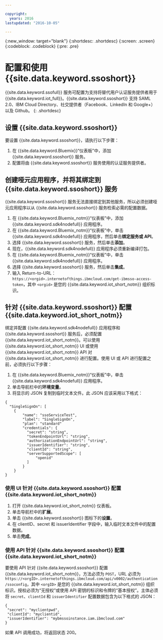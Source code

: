 ```yaml
---

copyright:
  years: 2016
lastupdated: "2016-10-05"

---
```


{:new_window: target="blank"}
{:shortdesc: .shortdesc}
{:screen: .screen}
{:codeblock: .codeblock}
{:pre: .pre}

# 配置和使用 {{site.data.keyword.ssoshort}}

{{site.data.keyword.ssofull}} 服务可配置为支持将替代用户认证服务提供者用于 {{site.data.keyword.iot_full}}。{{site.data.keyword.ssoshort}} 支持 SAML 2.0、IBM Cloud Directory、社交提供者（Facebook、LinkedIn 和 Google+）以及 Github。
{: .shortdesc}

## 设置 {{site.data.keyword.ssoshort}}

要设置 {{site.data.keyword.ssoshort}}，请执行以下步骤：

1. 在 {{site.data.keyword.Bluemix}}“仪表板”中，添加 {{site.data.keyword.ssoshort}} 服务。
2. 配置将由 {{site.data.keyword.ssoshort}} 服务使用的认证服务提供者。

## 创建哑元应用程序，并将其绑定到 {{site.data.keyword.ssoshort}} 服务

{{site.data.keyword.ssoshort}} 服务无法直接绑定到其他服务，所以必须创建哑元应用程序以从 {{site.data.keyword.ssoshort}} 服务检索必需的配置数据。

1. 在 {{site.data.keyword.Bluemix_notm}}“仪表板”中，添加 {{site.data.keyword.sdk4nodefull}} 应用程序。
2. 在 {{site.data.keyword.Bluemix_notm}}“仪表板”中，单击 {{site.data.keyword.sdk4nodefull}} 应用程序，然后单击**绑定服务或 API**。
3. 选择 {{site.data.keyword.ssoshort}} 服务，然后单击**添加**。
4. 现在，{{site.data.keyword.sdk4nodefull}} 应用程序必须重新编译打包。
5. 在 {{site.data.keyword.Bluemix_notm}}“仪表板”中，单击 {{site.data.keyword.sdk4nodefull}} 应用程序。
6. 选择 {{site.data.keyword.ssoshort}} 服务，然后单击**集成**。
7. 输入 Return-to-URL：`https://<orgid>.internetofthings.ibmcloud.com/get-ibmsso-access-token`，其中 `<orgid>` 是您的 {{site.data.keyword.iot_short_notm}} 组织标识。

## 针对 {{site.data.keyword.ssoshort}} 配置 {{site.data.keyword.iot_short_notm}}

绑定并配置 {{site.data.keyword.sdk4nodefull}} 应用程序和 {{site.data.keyword.ssoshort}} 服务后，必须配置 {{site.data.keyword.iot_short_notm}}。可以使用 {{site.data.keyword.iot_short_notm}} UI 或使用 {{site.data.keyword.iot_short_notm}} API 对 {{site.data.keyword.iot_short_notm}} 进行配置。使用 UI 或 API 进行配置之前，必须执行以下步骤：

1. 在 {{site.data.keyword.Bluemix_notm}}“仪表板”中，单击 {{site.data.keyword.sdk4nodefull}} 应用程序。
2. 单击导航栏中的**环境变量**。
3. 将显示的 JSON 复制到临时文本文件。此 JSON 应该采用以下格式：
```
{
  "SingleSignOn": [
    {
        "name": "ssoServiceTest",
        "label": "SingleSignOn",
        "plan": "standard"
        "credentials": {
          "secret": "string",
          "tokenEndpointUrl": "string",
          "authorizationEndpointUrl": "string",
          "issuerIdentifier": "string",
          "clientId": "string",
          "serverSupportedScope": [
              "openid"
          ]
        }
    }
}
```

### 使用 UI 针对 {{site.data.keyword.ssoshort}} 配置 {{site.data.keyword.iot_short_notm}}

1. 打开 {{site.data.keyword.iot_short_notm}} 仪表板。
2. 单击导航栏中的**扩展**。
3. 单击 {{site.data.keyword.ssoshort}} 图标下的**设置**。
4. 在 clientID、secret 和 issuerIdentifier 字段中，输入临时文本文件中的配置数据。
5. 单击**完成**。

### 使用 API 针对 {{site.data.keyword.ssoshort}} 配置 {{site.data.keyword.iot_short_notm}}

要使用 API 针对 {{site.data.keyword.ssoshort}} 配置 {{site.data.keyword.iot_short_notm}}，方法必须为 `POST`，URL 必须为 `https://<orgID>.internetofthings.ibmcloud.com/api/v0002/authentication/ssoconfig`，其中 `<orgID>` 是您的 {{site.data.keyword.iot_short_notm}} 组织标识。授权必须为“无授权”或使用 API 密钥的标识和令牌的“基本授权”。主体必须将 `secret`、`clientId` 和 `issuerIdentifier` 配置数据包含为以下格式的 JSON：
```
{
 "secret": "myclientpwd",
 "clientId": "myclientid",
 "issuerIdentifier": "mybmssoinstance.iam.ibmcloud.com"
}
```

如果 API 调用成功，将返回状态 200。

